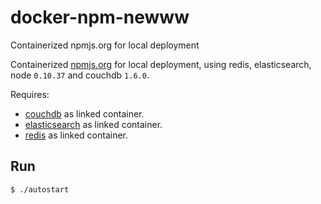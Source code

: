 # docker-npm-newww
Containerized npmjs.org for local deployment

Containerized [npmjs.org](https://github.com/npm/newww) for local deployment,
using redis, elasticsearch, node `0.10.37` and couchdb `1.6.0`.

Requires:
- [couchdb](https://registry.hub.docker.com/u/alexindigo/couchdb/) as linked container.
- [elasticsearch](https://registry.hub.docker.com/_/elasticsearch/) as linked container.
- [redis](https://registry.hub.docker.com/_/redis/) as linked container.

## Run

```
$ ./autostart
```

